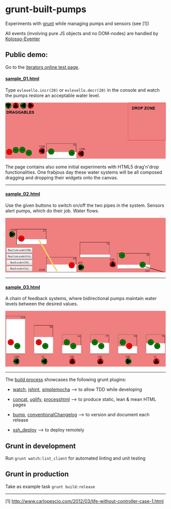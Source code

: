 # grunt-built-pumps
Experiments with [grunt](http://gruntjs.com/) while managing pumps and sensors (see [1])

All events (involving pure JS objects and no DOM-nodes) are handled by [Kolosso-Eventer](https://github.com/Muzietto/kolosso-eventer)


## Public demo:

Go to the [iterators online test page](http://rawgit.com/Muzietto/generatorz/master/Iterators_Chromium.htm).

#### [sample_01.html](http://rawgit.com/Muzietto/grunt-built-pumps/master/public/html/sample_01.html)
Type `evlevello.incr(20)` or `evlevello.decr(20)` in the console and watch the pumps restore an acceptable water level.

![sample_01](/doc/img/sample_01.jpg)

The page contains also some initial experiments with HTML5 drag'n'drop functionalities. One frabjous day these water systems 
will be all composed dragging and dropping their widgets onto the canvas.

***

#### [sample_02.html](http://rawgit.com/Muzietto/grunt-built-pumps/master/public/html/sample_02.html)
Use the given buttons to switch on/off the two pipes in the system. Sensors alert pumps, which do their job. Water flows.

![sample_02](/doc/img/sample_02.jpg)

***

#### [sample_03.html](http://rawgit.com/Muzietto/grunt-built-pumps/master/public/html/sample_03.html)
A chain of feedback systems, where bidirectional pumps maintain water levels between the desired values.

![sample_03](/doc/img/sample_03.jpg)

***

The [build process](Gruntfile.js) showcases the following grunt plugins:

- [watch](https://github.com/gruntjs/grunt-contrib-watch), [jshint](https://github.com/gruntjs/grunt-contrib-jshint), [simplemocha](https://github.com/yaymukund/grunt-simple-mocha) --> to allow TDD while developing

- [concat](https://github.com/gruntjs/grunt-contrib-concat), [uglify](https://github.com/gruntjs/grunt-contrib-uglify), [processhtml](https://github.com/dciccale/grunt-processhtml) --> to produce static, lean & mean HTML pages

- [bump](https://github.com/gruntjs/grunt-contrib-bump), [conventionalChangelog](https://github.com/ajoslin/conventional-changelog) --> to version and document each release

- [ssh_deploy](https://github.com/dasuchin/grunt-ssh-deploy/) --> to deploy remotely

## Grunt in development
Run `grunt watch:lint_client` for automated linting and unit testing

## Grunt in production
Take as example task `grunt build:release`

----------
[1] http://www.carlopescio.com/2012/03/life-without-controller-case-1.html
